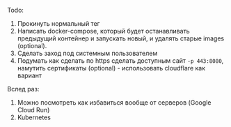 Todo:
1. Прокинуть нормальный тег
2. Написать docker-compose, который будет останавливать предыдущий контейнер и запускать новый, и удалять старые images (optional).
3. Сделать заход под системным пользователем
4. Подумать как сделать по https сделать доступным сайт `-p 443:8080`, намутить сертификаты (optional) - использовать cloudflare как вариант

Вслед раз:
1. Можно посмотреть как избавиться вообще от серверов (Google Cloud Run)
2. Kubernetes
